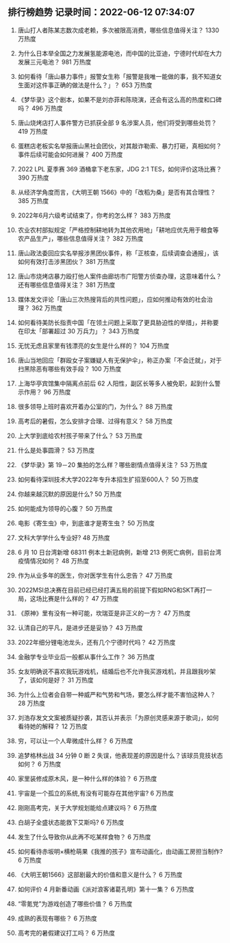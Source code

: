 
## 排行榜趋势 记录时间：2022-06-12 07:34:07
  
  1. 唐山打人者陈某志数次成老赖，多次被限高消费，哪些信息值得关注？ 1330 万热度
    
  2. 为什么日本举全国之力发展氢能源电池，而中国的比亚迪，宁德时代却在大力发展三元电池？ 981 万热度
    
  3. 如何看待「唐山暴力事件」报警女生称「报警是我唯一能做的事，我不知道女生面对这件事正确的做法是什么？」？ 653 万热度
    
  4. 《梦华录》这个剧本，如果不是刘亦菲和陈晓演，还会有这么高的热度和口碑吗？ 496 万热度
    
  5. 唐山烧烤店打人事件警方已抓获全部 9 名涉案人员，他们将受到哪些处罚？ 419 万热度
    
  6. 蛋糕店老板实名举报唐山黑社会团伙，对其敲诈勒索、暴力打砸，真相如何？事件后续可能会如何进展？ 400 万热度
    
  7. 2022 LPL 夏季赛 369 酒桶拿下老东家，JDG 2:1 TES，如何评价这场比赛？ 390 万热度
    
  8. 从经济学角度而言，《大明王朝 1566》中的「改稻为桑」是否有其合理性？ 385 万热度
    
  9. 2022年6月六级考试结束了，你考的怎么样？ 383 万热度
    
  10. 农业农村部拟规定「严格控制耕地转为其他农用地」「耕地应优先用于粮食等农产品生产」，哪些信息值得关注？ 382 万热度
    
  11. 唐山政法委回应实名举报涉黑团伙事件，称「正核查，后续调查会通报」，该如何有效打击涉黑团伙？ 381 万热度
    
  12. 唐山市烧烤店暴力殴打他人案件由廊坊市广阳警方侦查办理，这意味着什么？还有哪些信息值得关注？ 381 万热度
    
  13. 媒体发文评论「唐山三次热搜背后的共性问题」，应如何推动有效的社会治理？ 362 万热度
    
  14. 如何看待美防长指责中国「在领土问题上采取了更具胁迫性的举措」，并称要在印太「部署超过 30 万兵力」？ 343 万热度
    
  15. 无忧无虑且家里有钱漂亮的女生是什么样的？ 104 万热度
    
  16. 唐山当地回应「群殴女子案嫌疑人有无保护伞」，称正办案「不会迁就」，对于扫黑除恶有哪些有效手段？ 100 万热度
    
  17. 上海华亭宾馆集中隔离点前后 62 人阳性，副区长等多人被免职，起到什么警示作用？ 96 万热度
    
  18. 很多领导上班时喜欢开着办公室的门，为什么？ 88 万热度
    
  19. 高考后的暑假，怎么安排才合理、过得有意义？ 58 万热度
    
  20. 上大学到底给农村孩子带来了什么？ 53 万热度
    
  21. 什么是处事圆滑？ 53 万热度
    
  22. 《梦华录》第 19－20 集拍的怎么样？哪些剧情点值得关注？ 53 万热度
    
  23. 如何看待深圳技术大学2022年专升本招生扩招至600人？ 50 万热度
    
  24. 你越来越沉默的原因是什么? 50 万热度
    
  25. 如何能成为领导的心腹？ 50 万热度
    
  26. 电影《寄生虫》中，到底谁才是寄生虫？ 50 万热度
    
  27. 文科大学学什么专业好? 48 万热度
    
  28. 6 月 10 日台湾新增 68311 例本土新冠病例，新增 213 例死亡病例，目前台湾疫情情况如何？ 48 万热度
    
  29. 作为从业多年的医生，你对医学生有什么忠告？ 47 万热度
    
  30. 2022MSI总决赛在目前已经已经打满五局的前提下假如RNG和SKT再打一局，这场比赛是什么样的？ 47 万热度
    
  31. 《原神》里有没有一种可能，坎瑞亚是非正义的一方？ 47 万热度
    
  32. 认清自己的平凡，是进步还是妥协？ 43 万热度
    
  33. 2022年细分锂电池龙头，还有几个宁德时代吗？ 42 万热度
    
  34. 金融学专业毕业后一般都从事什么工作？ 36 万热度
    
  35. 女友明确说不喜欢我玩游戏机，结婚后也不允许我买游戏机，并且跟我吵架了，该如何是好？ 31 万热度
    
  36. 为什么上位者会自带一种威严和气势和气场，要怎么样才能不害怕这种人？ 28 万热度
    
  37. 刘浩存发文文案被质疑抄袭，其否认并表示「为原创灵感来源于歌词」，如何看待她的解释？ 12 万热度
    
  38. 穷，可以让一个人卑微成什么样？ 6 万热度
    
  39. 追梦格林出战 34 分钟 0 断 2 失误，他表现差的原因是什么？该球员竞技状态如何？ 6 万热度
    
  40. 家里装修成原木风，是一种什么样的体验？ 6 万热度
    
  41. 宇宙是一个孤立的系统,有没有可能存在其他宇宙? 6 万热度
    
  42. 刚刚高考完，关于大学规划能给点建议吗？ 6 万热度
    
  43. 白胡子全盛状态能救下艾斯吗? 6 万热度
    
  44. 发生了什么导致你从此再不吃某样食物？ 6 万热度
    
  45. 如何看待赤坂明×横枪萌果《我推的孩子》宣布动画化，由动画工房担当制作? 6 万热度
    
  46. 《大明王朝1566》这部剧最大的价值和意义是什么？ 6 万热度
    
  47. 如何评价 4 月新番动画《派对浪客诸葛孔明》第十一集？ 6 万热度
    
  48. “零氪党”为游戏创造了哪些价值？ 6 万热度
    
  49. 成熟的表现有哪些？ 6 万热度
    
  50. 高考完的暑假建议打工吗？ 6 万热度
    